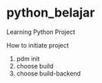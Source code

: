 # python_belajar


Learning Python Project

How to initiate project
1. pdm init
2. choose build
3. choose build-backend


